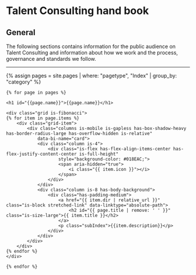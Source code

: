 # Talent Consulting hand book

## General

The following sections contains information for the public audience on Talent Consulting and information about how we work and the process, governance and standards we follow.

---

<div>
{% assign pages = site.pages 
    | where: "pagetype", "Index" 
    | group_by: "category" %}

    {% for page in pages %}

    <h1 id="{{page.name}}">{{page.name}}</h1>
    
    <div class="grid is-fibonacci">
    {% for item in page.items %}
        <div class="grid-item">
            <div class="columns is-mobile is-gapless has-box-shadow-heavy has-border-radius-large has-overflow-hidden is-relative"
                data-bi-name="card">
                <div class="column is-4">
                    <div class="is-flex has-flex-align-items-center has-flex-justify-content-center is-full-height"
                        style="background-color: #018EAC;">
                        <span aria-hidden="true">
                            <i class="{{ item.icon }}"></i>
                        </span>
                    </div>
                </div>
                <div class="column is-8 has-body-background">
                    <div class="has-padding-medium">
                        <a href="{{ item.dir | relative_url }}"  class="is-block stretched-link" data-linktype="absolute-path">
                            <h2 id="{{ page.title | remove: ' ' }}" class="is-size-large">{{ item.title }}</h2>
                        </a>
                        <p class="subIndex">{{item.description}}</p>
                    </div>
                </div>
            </div>
        </div>
    {% endfor %}
    </div>
    
    {% endfor %}
</div>
